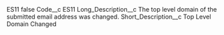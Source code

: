 <?xml version="1.0" encoding="UTF-8"?>
<CustomMetadata xmlns="http://soap.sforce.com/2006/04/metadata" xmlns:xsi="http://www.w3.org/2001/XMLSchema-instance" xmlns:xsd="http://www.w3.org/2001/XMLSchema">
    <label>ES11</label>
    <protected>false</protected>
    <values>
        <field>Code__c</field>
        <value xsi:type="xsd:string">ES11</value>
    </values>
    <values>
        <field>Long_Description__c</field>
        <value xsi:type="xsd:string">The top level domain of the submitted email address was changed.</value>
    </values>
    <values>
        <field>Short_Description__c</field>
        <value xsi:type="xsd:string">Top Level Domain Changed</value>
    </values>
</CustomMetadata>
